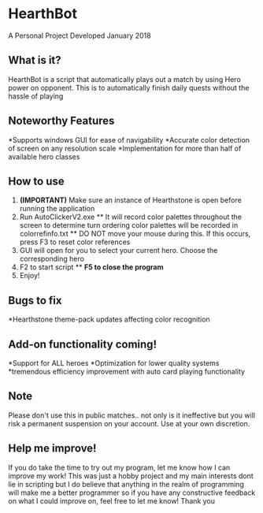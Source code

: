 # HearthBot
A Personal Project Developed January 2018  
## What is it?
HearthBot is a script that automatically plays out a match by using Hero power on opponent. This is to automatically finish daily quests without the hassle of playing

## Noteworthy Features
*Supports windows GUI for ease of navigability
*Accurate color detection of screen on any resolution scale
*Implementation for more than half of available hero classes


## How to use
1. __(IMPORTANT)__ Make sure an instance of Hearthstone is open before running the application
2. Run AutoClickerV2.exe
 ** It will record color palettes throughout the screen to determine turn ordering color palettes will be recorded in colorrefinfo.txt
 ** DO NOT move your mouse during this. If this occurs, press F3 to reset color references
3. GUI will open for you to select your current hero. Choose the corresponding hero
4. F2 to start script
** __F5 to close the program__
5. Enjoy!

## Bugs to fix
*Hearthstone theme-pack updates affecting color recognition

## Add-on functionality coming!
*Support for ALL heroes
*Optimization for lower quality systems
*tremendous efficiency improvement with auto card playing functionality

## Note
Please don't use this in public matches.. not only is it ineffective but you will risk a permanent suspension on your account. Use at your own discretion.

## Help me improve!
If you do take the time to try out my program, let me know how I can improve my work! This was just a hobby project and my main interests dont lie
in scripting but I do believe that anything in the realm of programming will make me a better programmer so if you have any constructive feedback on what I could
improve on, feel free to let me know! Thank you
